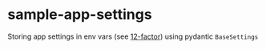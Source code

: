 # sample-app-settings
Storing app settings in env vars (see [12-factor](https://12factor.net/config)) using pydantic ``BaseSettings``
